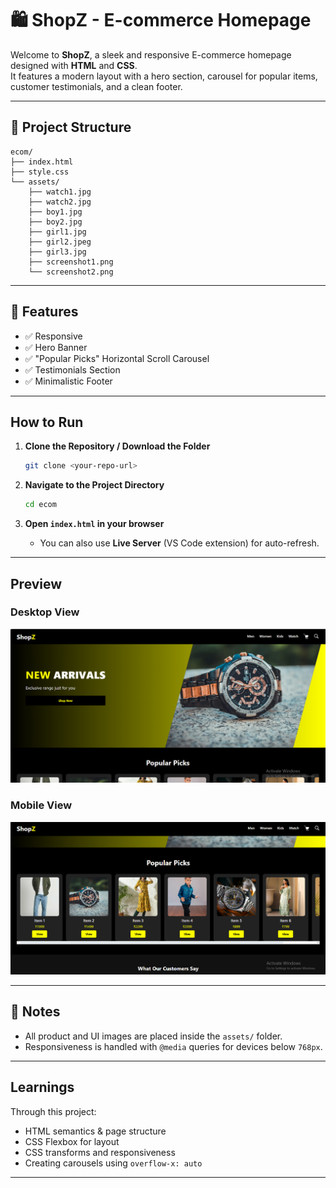 # 🛍️ ShopZ - E-commerce Homepage

Welcome to **ShopZ**, a sleek and responsive E-commerce homepage designed with **HTML** and **CSS**.  
It features a modern layout with a hero section, carousel for popular items, customer testimonials, and a clean footer.

---

## 📁 Project Structure

```
ecom/
├── index.html
├── style.css
└── assets/
    ├── watch1.jpg
    ├── watch2.jpg
    ├── boy1.jpg
    ├── boy2.jpg
    ├── girl1.jpg
    ├── girl2.jpeg
    ├── girl3.jpg
    ├── screenshot1.png
    └── screenshot2.png
```

---

## 🌟 Features

- ✅ Responsive  
- ✅ Hero Banner   
- ✅ "Popular Picks" Horizontal Scroll Carousel  
- ✅ Testimonials Section  
- ✅ Minimalistic Footer  


---

##  How to Run

1. **Clone the Repository / Download the Folder**
   ```bash
   git clone <your-repo-url>
   ```

2. **Navigate to the Project Directory**
   ```bash
   cd ecom
   ```

3. **Open `index.html` in your browser**

   - You can also use **Live Server** (VS Code extension) for auto-refresh.

---

## Preview

###  Desktop View
![Desktop Screenshot](./assets/sc1.png)

### Mobile View
![Mobile Screenshot](./assets/sc2.png)

---

## 📌 Notes

- All product and UI images are placed inside the `assets/` folder.
- Responsiveness is handled with `@media` queries for devices below `768px`.

---

##  Learnings

Through this project:

- HTML semantics & page structure  
- CSS Flexbox for layout  
- CSS transforms and responsiveness  
- Creating carousels using `overflow-x: auto`  

---




